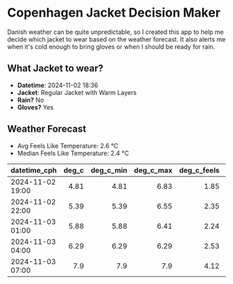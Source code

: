 
# Copenhagen Jacket Decision Maker

Danish weather can be quite unpredictable, so I created this app to help me decide which jacket to wear based on the weather forecast. 
It also alerts me when it's cold enough to bring gloves or when I should be ready for rain.

## What Jacket to wear?

- **Datetime**: 2024-11-02 18:36
- **Jacket**: Regular Jacket with Warm Layers
- **Rain?** No
- **Gloves?** Yes

## Weather Forecast
- Avg Feels Like Temperature: 2.6 °C
- Median Feels Like Temperature: 2.4 °C

| datetime_cph     |   deg_c |   deg_c_min |   deg_c_max |   deg_c_feels | weather   | wind   | rain   |
|:-----------------|--------:|------------:|------------:|--------------:|:----------|:-------|:-------|
| 2024-11-02 19:00 |    4.81 |        4.81 |        6.83 |          1.85 | Clouds    | Low    | None   |
| 2024-11-02 22:00 |    5.39 |        5.39 |        6.55 |          2.35 | Clouds    | Low    | None   |
| 2024-11-03 01:00 |    5.88 |        5.88 |        6.41 |          2.24 | Clouds    | High   | None   |
| 2024-11-03 04:00 |    6.29 |        6.29 |        6.29 |          2.53 | Clouds    | High   | None   |
| 2024-11-03 07:00 |    7.9  |        7.9  |        7.9  |          4.12 | Clouds    | High   | None   |
        